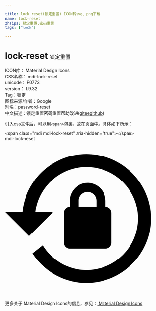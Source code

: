 ```yaml
---

title: lock reset(锁定重置) ICON转svg、png下载
name: lock-reset
zhTips: 锁定重置,密码重置
tags: ["lock"]

---
```


# lock-reset  <small style="font-size: 60%;font-weight: 100">锁定重置</small>


<div class="detail-page">
<p>
<span>
ICON库：
<span class="badge-secondary badge">Material Design Icons</span> 
</span>
<br/>
<span>
CSS名称：
<span class="badge-secondary badge">mdi-lock-reset</span> 
</span>
<br/>
<span>
unicode：
<span class="badge-secondary badge">F0773</span> 
<copy-btn content='F0773' btn-title=""></copy-btn>
<copy-btn :content='String.fromCodePoint(parseInt("F0773", 16))' btn-title="复制U"></copy-btn>
</span>
<br/>
<span>
version：
<span class="badge-secondary badge">1.9.32</span> 
</span><br/><span>Tag：<span class="badge-light badge"><router-link to="/tags/lock.html">锁定</router-link></span></span>
<br/>
<span>图标来源/作者：<span class="badge-light badge">Google</span></span> 
<br/>
<span>别名：<span class="badge-light badge">password-reset</span></span><br/><span class="zh-detail">中文描述：<span class="badge-primary badge">锁定重置</span><span class="badge-primary badge">密码重置</span><span class="help-link"><span>帮助改进</span>(<a href="https://gitee.com/liuwave/icon-helper/edit/master/json/material/lock-reset.json" target="_blank" rel="noopener noreferrer">gitee</a><a href="https://github.com/liuwave/icon-helper/edit/master/json/material/lock-reset.json" target="_blank" rel="noopener noreferrer">github</a></span>)</span><br/>
</p>
</div>
<div class="alert alert-dark">
  <i class="mdi mdi-lock-reset mdi-48px"></i>
  <i class="mdi mdi-lock-reset mdi-36px"></i>
  <i class="mdi mdi-lock-reset mdi-24px"></i>
  <i class="mdi mdi-lock-reset mdi-18px"></i>
</div>
<div>
  <p>引入css文件后，可以用<code>&lt;span&gt;</code>包裹，放在页面中。具体如下所示：    
  </p>
  <div class="alert alert-primary" style="font-size: 14px">
    &lt;span class="mdi mdi-lock-reset" aria-hidden="true"&gt;&lt;/span&gt;
    <copy-btn content='<span class="mdi mdi-lock-reset" aria-hidden="true"></span>'></copy-btn>
  </div>
  <div class="alert alert-secondary">
    <i class="mdi mdi-lock-reset"
    style="font-size: 24px"
    aria-hidden="true"></i> mdi-lock-reset
    <copy-btn content="mdi-lock-reset" btn-title="复制图标名称"></copy-btn>
  </div>
</div>
<div id="svg" class="svg-wrap">
<svg xmlns="http://www.w3.org/2000/svg" viewBox="0 0 24 24"><path d="M12.63,2C18.16,2 22.64,6.5 22.64,12C22.64,17.5 18.16,22 12.63,22C9.12,22 6.05,20.18 4.26,17.43L5.84,16.18C7.25,18.47 9.76,20 12.64,20A8,8 0 0,0 20.64,12A8,8 0 0,0 12.64,4C8.56,4 5.2,7.06 4.71,11H7.47L3.73,14.73L0,11H2.69C3.19,5.95 7.45,2 12.63,2M15.59,10.24C16.09,10.25 16.5,10.65 16.5,11.16V15.77C16.5,16.27 16.09,16.69 15.58,16.69H10.05C9.54,16.69 9.13,16.27 9.13,15.77V11.16C9.13,10.65 9.54,10.25 10.04,10.24V9.23C10.04,7.7 11.29,6.46 12.81,6.46C14.34,6.46 15.59,7.7 15.59,9.23V10.24M12.81,7.86C12.06,7.86 11.44,8.47 11.44,9.23V10.24H14.19V9.23C14.19,8.47 13.57,7.86 12.81,7.86Z" /></svg>
</div>
<detail full-name='mdi-lock-reset'></detail>
    
<div><p>更多关于 Material Design Icons的信息，参见：<a target="_blank" href="https://iconhelper.cn/material.html"> Material Design Icons</a>
</p></div>
